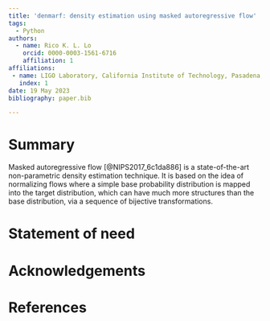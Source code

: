 ```yaml
---
title: 'denmarf: density estimation using masked autoregressive flow'
tags:
  - Python
authors:
  - name: Rico K. L. Lo
    orcid: 0000-0003-1561-6716
    affiliation: 1
affiliations:
 - name: LIGO Laboratory, California Institute of Technology, Pasadena, California 91125, USA
   index: 1
date: 19 May 2023
bibliography: paper.bib

---
```


# Summary

Masked autoregressive flow [@NIPS2017_6c1da886] is a state-of-the-art non-parametric density estimation technique. It is based on the idea of normalizing flows where a simple base probability distribution is mapped into the target distribution, which can have much more structures than the base distribution, via a sequence of bijective transformations.

# Statement of need

# Acknowledgements

# References
